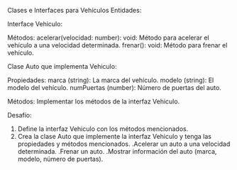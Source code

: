 Clases e Interfaces para Vehículos
Entidades:

Interface Vehiculo:

Métodos:
acelerar(velocidad: number): void: Método para acelerar el vehículo a una velocidad determinada.
frenar(): void: Método para frenar el vehículo.



Clase Auto que implementa Vehiculo:

Propiedades:
marca (string): La marca del vehículo.
modelo (string): El modelo del vehículo.
numPuertas (number): Número de puertas del auto.

Métodos:
Implementar los métodos de la interfaz Vehiculo.




Desafío:
1. Define la interfaz Vehiculo con los métodos mencionados.
2. Crea la clase Auto que implemente la interfaz Vehiculo y tenga las propiedades y métodos mencionados.
  .Acelerar un auto a una velocidad determinada.
  .Frenar un auto.
  .Mostrar información del auto (marca, modelo, número de puertas).
